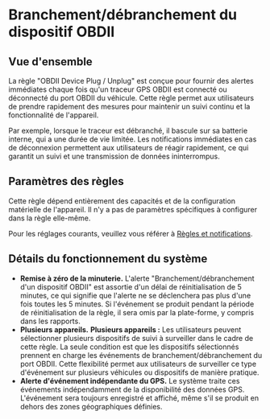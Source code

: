 # Branchement/débranchement du dispositif OBDII

## Vue d'ensemble

La règle "OBDII Device Plug / Unplug" est conçue pour fournir des alertes immédiates chaque fois qu'un traceur GPS OBDII est connecté ou déconnecté du port OBDII du véhicule. Cette règle permet aux utilisateurs de prendre rapidement des mesures pour maintenir un suivi continu et la fonctionnalité de l'appareil.

Par exemple, lorsque le traceur est débranché, il bascule sur sa batterie interne, qui a une durée de vie limitée. Les notifications immédiates en cas de déconnexion permettent aux utilisateurs de réagir rapidement, ce qui garantit un suivi et une transmission de données ininterrompus.

## Paramètres des règles

Cette règle dépend entièrement des capacités et de la configuration matérielle de l'appareil. Il n'y a pas de paramètres spécifiques à configurer dans la règle elle-même.

Pour les réglages courants, veuillez vous référer à [Règles et notifications](../../regles-et-notifications.md).

## Détails du fonctionnement du système

- **Remise à zéro de la minuterie.** L'alerte "Branchement/débranchement d'un dispositif OBDII" est assortie d'un délai de réinitialisation de 5 minutes, ce qui signifie que l'alerte ne se déclenchera pas plus d'une fois toutes les 5 minutes. Si l'événement se produit pendant la période de réinitialisation de la règle, il sera omis par la plate-forme, y compris dans les rapports.
- **Plusieurs appareils.** **Plusieurs appareils :** Les utilisateurs peuvent sélectionner plusieurs dispositifs de suivi à surveiller dans le cadre de cette règle. La seule condition est que les dispositifs sélectionnés prennent en charge les événements de branchement/débranchement du port OBDII. Cette flexibilité permet aux utilisateurs de surveiller ce type d'événement sur plusieurs véhicules ou dispositifs de manière pratique.
- **Alerte d'événement indépendante du GPS.** Le système traite ces événements indépendamment de la disponibilité des données GPS. L'événement sera toujours enregistré et affiché, même s'il se produit en dehors des zones géographiques définies.